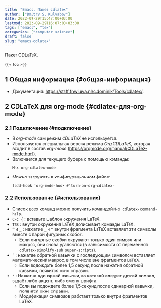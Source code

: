 ```yaml
---
title: "Emacs. Пакет cdlatex"
author: ["Dmitry S. Kulyabov"]
date: 2022-09-29T15:47:00+03:00
lastmod: 2022-09-29T16:07:00+03:00
tags: ["emacs", "tex"]
categories: ["computer-science"]
draft: false
slug: "emacs-cdlatex"
---
```


Пакет CDLaTeX.

<!--more-->

{{< toc >}}


## <span class="section-num">1</span> Общая информация {#общая-информация}

-   Документация: <https://staff.fnwi.uva.nl/c.dominik/Tools/cdlatex/>.


## <span class="section-num">2</span> CDLaTeX для org-mode {#cdlatex-для-org-mode}


### <span class="section-num">2.1</span> Подключение {#подключение}

-   В _org-mode_ сам режим _CDLaTeX_ не используется.
-   Используется специальная версия режима _Org CDLaTeX_, которая входит в состав _org-mode_ (<https://orgmode.org/manual/CDLaTeX-mode.html>).
-   Включается  для текущего буфера с помощью команды:
    ```emacs-lisp
    M-x org-cdlatex-mode
    ```
-   Можно загружать в конфигурационном файле:
    ```emacs-lisp
    (add-hook 'org-mode-hook #'turn-on-org-cdlatex)
    ```


### <span class="section-num">2.2</span> Использование {#использование}

-   Список всех команд можно получить командой `M-x cdlatex-command-help`.
-   `C-c {` : вставьте шаблон окружения LaTeX.
-   `TAB` : внутри окружения LaTeX дописывает команды LaTeX.
-   `^` и `_` : нажатие `_` и `^` внутри фрагмента LaTeX вставляет эти символы вместе с парой фигурных скобок.
    -   Если фигурные скобки окружают только один символ или макрос, они снова удаляются (в зависимости от переменной `cdlatex-simplify-sub-super-scripts`).
-   `` ` `` : нажатие обратной кавычки с последующим символом вставляет математический макрос, в том числе вне фрагментов LaTeX.
    -   Если подождать более 1,5 секунд после нажатия обратной кавычки, появится окно справки.
-   `'` : Нажатие одинарной кавычки, за которой следует другой символ, задаёт либо акцент, либо смену шрифта.
    -   Если вы подождете более 1,5 секунд после одинарной кавычки, появится окно справки.
    -   Модификация символов работает только внутри фрагментов LaTeX.
